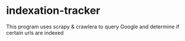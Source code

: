 # indexation-tracker
This program uses scrapy &amp; crawlera to query Google and determine if certain urls are indexed

